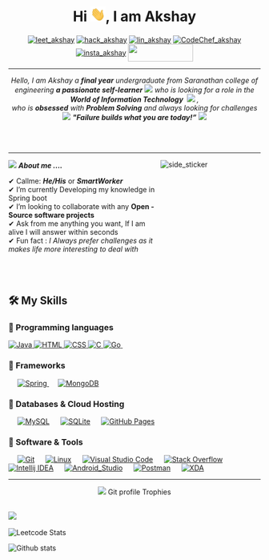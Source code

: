 <h1 align="center">Hi <img src="https://raw.githubusercontent.com/Trevor-akshay/Trevor-akshay/main/hi.gif" width="30px">, I am Akshay </h1>

<p align="center">
 <a href="https://leetcode.com/Trevor-akshay/" target="blank"><img align="center" src="https://img.shields.io/badge/LeetCode-000000?style=for-the-badge&logo=LeetCode&logoColor=#d16c06" alt="leet_akshay" height="35" width="130" /></a>
<a href="https://www.hackerrank.com/trevorakshay" target="blank"><img align="center" src="https://img.shields.io/badge/-Hackerrank-2EC866?style=for-the-badge&logo=HackerRank&logoColor=white" alt="hack_akshay" height="35" width="130" /></a>
<a href="https://www.linkedin.com/in/akshay-s-7463411b4/" target="blank"><img align="center" src="https://img.shields.io/badge/LinkedIn-0077B5?style=for-the-badge&logo=linkedin&logoColor=white" alt="lin_akshay" height="35" width="130" /></a>  
 <a href="https://www.codechef.com/users/trevor_akshay" target="blank"><img align="center" src="https://img.shields.io/badge/CodeChef-%23964B00.svg?style=for-the-badge&logo=CodeChef&logoColor=white" alt="CodeChef_akshay" height="35" width="130" /></a>
<a href="https://www.instagram.com/trevor__akshay/" target="blank"><img align="center" src="https://img.shields.io/badge/Instagram-E4405F?style=for-the-badge&logo=instagram&logoColor=white" alt="insta_akshay" height="35" width="130" /></a>
 <a href = "mailto: trevorakshay@gmail.com"><img align="center" src="https://img.shields.io/badge/Gmail-D14836?style=for-the-badge&logo=gmail&logoColor=white" height="35" width="130" /></a>
</p>

<hr>

<p align="center">
  <em>
    Hello, I am Akshay a <b>final year</b> undergraduate from Saranathan college of engineering
    <b>a passionate self-learner</b> <img src="https://github.com/TheDudeThatCode/TheDudeThatCode/blob/master/Assets/Developer.gif" width="30px"> who is looking for a role in the <b>World of Information Technology </b>&nbsp;<img src="https://github.com/TheDudeThatCode/TheDudeThatCode/blob/master/Assets/Designer.gif" width="36px">&nbsp,<br>who is <b>obsessed</b>
    with <b>Problem Solving</b> and always looking for challenges 
  </em> 
  <br>
  <img src="https://media.giphy.com/media/gH3LO09IOiZIqePwv9/giphy.gif" width="50" /> <b><i align="center">"Failure builds what you are today!”</i></b> <img src="https://media.giphy.com/media/qjqUcgIyRjsl2/giphy.gif" width="50" />
</p>


<br><br>

<hr>
<img align="right" width=200px height=200px alt="side_sticker" src="https://media.giphy.com/media/TEnXkcsHrP4YedChhA/giphy.gif" />

<img src="https://media.giphy.com/media/iY8CRBdQXODJSCERIr/giphy.gif" width="30px">&nbsp;***About me ....***

✔ Callme: ***He/His*** or ***SmartWorker***  <br>
✔ I’m currently Developing my knowledge in Spring boot<br>
✔ I’m looking to collaborate with any **Open - Source software projects**<br>
✔ Ask from me anything you want, If I am alive I will answer within seconds <br>
✔ Fun fact : *I Always prefer challenges as it makes life more interesting to deal with* <br><br><br><br>
 
 
 ## 🛠️ My Skills

### 📌 Programming languages

<p align="left"> 
  <a href="https://www.java.com/en/">
    <img alt="Java" src="https://img.shields.io/badge/Java-ED8B00?style=for-the-badge&logo=java&logoColor=white"/>
  </a>
 
 <a href="https://devdocs.io/html/">
    <img alt="HTML" src="https://img.shields.io/badge/html5-%23E34F26.svg?style=for-the-badge&logo=html5&logoColor=white"/>
  </a>
 
 <a href="https://devdocs.io/css/">
    <img alt="CSS" src="https://img.shields.io/badge/css3-%231572B6.svg?style=for-the-badge&logo=css3&logoColor=white"/>
  </a>
 
 <a href="https://devdocs.io/c/">
    <img alt="C" src="https://img.shields.io/badge/c-%2300599C.svg?style=for-the-badge&logo=c&logoColor=white"/>
  </a>
 
<a href="https://go.dev/doc/">
    <img alt="Go" src="https://img.shields.io/badge/go-%2300ADD8.svg?style=for-the-badge&logo=go&logoColor=white"/>
  </a>
  &emsp;



</p>

### 📌 Frameworks
<p align="left"> 
&emsp;
  <a href="https://springdoc.org/" target="_blank"> 
     <img alt="Spring" src="https://img.shields.io/badge/Spring-6DB33F?style=for-the-badge&logo=spring&logoColor=white">
   </a>
  &emsp; 
  <a href="https://www.mongodb.com/" target="_blank"> 
   <img alt="MongoDB" src="https://img.shields.io/badge/MongoDB-4EA94B?style=for-the-badge&logo=mongodb&logoColor=white">
  </a>   
</p>

### 📌 Databases & Cloud Hosting
<p align="left">
  &emsp;
    <a href="https://www.mysql.com/"><img alt="MySQL" src="https://img.shields.io/badge/MySQL-00000F?style=for-the-badge&logo=mysql&logoColor=white"></a>
  &emsp;
    <a href="https://www.sqlite.org/"><img alt="SQLite" src ="https://img.shields.io/badge/SQLite-07405E?style=for-the-badge&logo=sqlite&logoColor=white"/></a>
  &emsp;
    <a href="https://www.github.com"><img alt="GitHub Pages" src="https://img.shields.io/badge/GitHub-100000?style=for-the-badge&logo=github&logoColor=white"></a>
 </p>

 ### 📌 Software & Tools
 
<p>
  &emsp;
    <a href="#"><img alt="Git" src="https://img.shields.io/badge/Git-F05032?style=for-the-badge&logo=git&logoColor=white"></a>
  &emsp;
    <a href="#"><img alt="Linux" src="https://img.shields.io/badge/Linux-FCC624?style=for-the-badge&logo=linux&logoColor=black"></a>
  &emsp;
    <a href="#"><img alt="Visual Studio Code" src="https://img.shields.io/badge/Visual_Studio_Code-0078D4?style=for-the-badge&logo=visual%20studio%20code&logoColor=white"></a>
  &emsp;
    <a href="#"><img alt="Stack Overflow" src="https://img.shields.io/badge/Stack_Overflow-FE7A16?style=for-the-badge&logo=stack-overflow&logoColor=white"></a>
   &emsp;
    <a href="#"><img alt="Intellij IDEA" src="https://img.shields.io/badge/IntelliJIDEA-000000.svg?style=for-the-badge&logo=intellij-idea&logoColor=white"></a>
 &emsp;
    <a href="#"><img alt="Android_Studio" src="https://img.shields.io/badge/Android%20Studio-3DDC84.svg?style=for-the-badge&logo=android-studio&logoColor=white"></a>
    &emsp;
    <a href="#"><img alt="Postman" src="https://img.shields.io/badge/Postman-FF6C37?style=for-the-badge&logo=Postman&logoColor=white"></a>
  &emsp;
    <a href="#"><img alt="XDA" src="https://img.shields.io/badge/XDA_Developers-F59812?style=for-the-badge&logo=xda-developers&logoColor=white"></a>
    
</p>

<hr>

<p align="center"><img src="https://media.giphy.com/media/QaMcXSekUWx7aogAUr/giphy.gif" width="30" />&nbsp;Git profile Trophies</p><br>
<img src="https://github-profile-trophy.vercel.app/?username=Ahmad-shaikh575&theme=gruvbox" />


<br/>


![Leetcode Stats](https://leetcode.card.workers.dev/?username=Trevor-akshay&style=dark)


![Github stats](https://github-readme-stats.vercel.app/api?username=Trevor-akshay)




